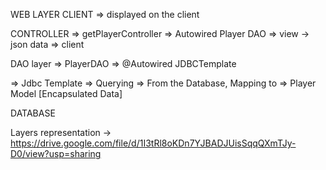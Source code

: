WEB LAYER CLIENT => displayed on the client

CONTROLLER => getPlayerController => Autowired Player DAO => view -> json data => client

DAO layer => PlayerDAO => @Autowired JDBCTemplate

=> Jdbc Template => Querying => From the Database, Mapping to => Player Model [Encapsulated Data]

DATABASE

Layers representation -> https://drive.google.com/file/d/1I3tRl8oKDn7YJBADJUisSqqQXmTJy-D0/view?usp=sharing

